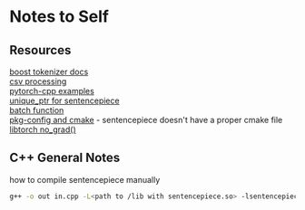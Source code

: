 # Notes to Self

## Resources

[boost tokenizer docs](https://www.boost.org/doc/libs/1_71_0/libs/tokenizer/doc/index.html)  
[csv processing](https://stackoverflow.com/questions/1120140/how-can-i-read-and-parse-csv-files-in-c)  
[pytorch-cpp examples](https://github.com/prabhuomkar/pytorch-cpp.)  
[unique_ptr for sentencepiece](https://stackoverflow.com/questions/42595473/correct-usage-of-unique-ptr-in-class-member)  
[batch function](https://github.com/pytorch/pytorch/blob/master/torch/csrc/api/include/torch/data/datasets/base.h#L69)  
[pkg-config and cmake](https://stackoverflow.com/questions/44487053/set-pkg-config-path-in-cmake) - sentencepiece doesn't have a proper cmake file
[libtorch no_grad()](https://discuss.pytorch.org/t/memory-leak-in-libtorch-extremely-simple-code/38149/5)

## C++ General Notes

how to compile sentencepiece manually
```sh
g++ -o out in.cpp -L<path to /lib with sentencepiece.so> -lsentencepiece
```
